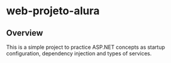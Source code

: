 # web-projeto-alura

## Overview
This is a simple project to practice ASP.NET concepts as startup configuration, dependency injection and types of services.

